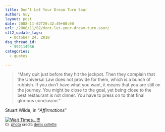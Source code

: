 ```yaml
---
title: Don’t Let Your Dream Turn Sour
author: Guy
layout: post
date: 2008-11-02T20:42:49+00:00
url: /2008/11/02/dont-let-your-dream-turn-sour/
stt2_update_tags:
  - October 24, 2010
dsq_thread_id:
  - 592114936
categories:
  - quotes

---
```

> &#8220;Many quit just before they hit the jackpot. Then they complain that the Universal Law does not provide for them, which is a bunch of rubbish. If you don&#8217;t have what you want, it means that you are still on the journey. You might be close to the goal, yet being close to the best restaurant is not dinner. You have to press on to that final glorious conclusion.&#8221;

Stuart Wilde, in “_Affirmations_”

<a href="https://www.flickr.com/photos/62202285@N00/2201884734/" title="Wait Times…!!!" target="_blank"><img src="http://farm3.static.flickr.com/2308/2201884734_9b2849318f_m.jpg" alt="Wait Times…!!!" border="0" /></a>  
<small><a href="http://creativecommons.org/licenses/by-nc-nd/2.0/" title="Attribution-NonCommercial-NoDerivs License" target="_blank"><img src="https://2018.guyjames.com/wp-content/plugins/photo-dropper/images/cc.png" alt="Creative Commons License" border="0" width="16" height="16" align="absmiddle" /></a> <a href="http://www.photodropper.com/photos/" target="_blank">photo</a> credit: <a href="https://www.flickr.com/photos/62202285@N00/2201884734/" title="denis collette" target="_blank">denis collette</a></small>